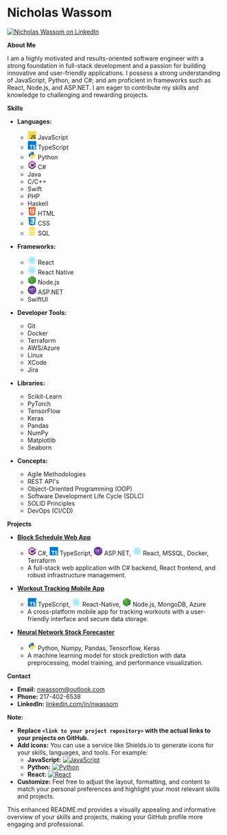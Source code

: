 # Nicholas Wassom 

[![Nicholas Wassom on LinkedIn](https://img.shields.io/badge/LinkedIn-Nicholas%20Wassom-blue?style=flat-square&logo=linkedin&logoColor=white)](https://www.linkedin.com/in/nwassom/) 

**About Me**

I am a highly motivated and results-oriented software engineer with a strong foundation in full-stack development and a passion for building innovative and user-friendly applications. I possess a strong understanding of JavaScript, Python, and C#; and am proficient in frameworks such as React, Node.js, and ASP.NET. I am eager to contribute my skills and knowledge to challenging and rewarding projects.

**Skills**

* **Languages:** 
    * <img src="https://raw.githubusercontent.com/devicons/devicon/master/icons/javascript/javascript-original.svg" alt="JavaScript" width="20" height="20"/> JavaScript 
    * <img src="https://raw.githubusercontent.com/devicons/devicon/master/icons/typescript/typescript-original.svg" alt="TypeScript" width="20" height="20"/> TypeScript 
    * <img src="https://raw.githubusercontent.com/devicons/devicon/master/icons/python/python-original.svg" alt="Python" width="20" height="20"/> Python 
    * <img src="https://raw.githubusercontent.com/devicons/devicon/master/icons/csharp/csharp-original.svg" alt="C#" width="20" height="20"/> C# 
    * Java 
    * C/C++ 
    * Swift 
    * PHP 
    * Haskell 
    * <img src="https://raw.githubusercontent.com/devicons/devicon/master/icons/html5/html5-original.svg" alt="HTML 5" width="20" height="20"/> HTML 
    * <img src="https://raw.githubusercontent.com/devicons/devicon/master/icons/css3/css3-original.svg" alt="CSS 3" width="20" height="20"/> CSS 
    * <img src="https://raw.githubusercontent.com/devicons/devicon/master/icons/sql/sql-original.svg" alt="SQL" width="20" height="20"/> SQL

* **Frameworks:** 
    * <img src="https://raw.githubusercontent.com/devicons/devicon/master/icons/react/react-original.svg" alt="React" width="20" height="20"/> React 
    * <img src="https://raw.githubusercontent.com/devicons/devicon/master/icons/react/react-original.svg" alt="React Native" width="20" height="20"/> React Native 
    * <img src="https://raw.githubusercontent.com/devicons/devicon/master/icons/nodejs/nodejs-original.svg" alt="Node.js" width="20" height="20"/> Node.js 
    * <img src="https://raw.githubusercontent.com/devicons/devicon/master/icons/dotnetcore/dotnetcore-original.svg" alt="ASP.NET" width="20" height="20"/> ASP.NET 
    * SwiftUI

* **Developer Tools:** 
    * Git 
    * Docker 
    * Terraform 
    * AWS/Azure 
    * Linux 
    * XCode 
    * Jira

* **Libraries:** 
    * Scikit-Learn 
    * PyTorch 
    * TensorFlow 
    * Keras 
    * Pandas 
    * NumPy 
    * Matplotlib 
    * Seaborn

* **Concepts:** 
    * Agile Methodologies 
    * REST API's 
    * Object-Oriented Programming (OOP) 
    * Software Development Life Cycle (SDLC) 
    * SOLID Principles 
    * DevOps (CI/CD)

**Projects**

* **[Block Schedule Web App](<link to your project repository>)** 
    * <img src="https://raw.githubusercontent.com/devicons/devicon/master/icons/csharp/csharp-original.svg" alt="C#" width="20" height="20"/> C#, <img src="https://raw.githubusercontent.com/devicons/devicon/master/icons/typescript/typescript-original.svg" alt="TypeScript" width="20" height="20"/> TypeScript, <img src="https://raw.githubusercontent.com/devicons/devicon/master/icons/dotnetcore/dotnetcore-original.svg" alt="ASP.NET" width="20" height="20"/> ASP.NET, <img src="https://raw.githubusercontent.com/devicons/devicon/master/icons/react/react-original.svg" alt="React" width="20" height="20"/> React, MSSQL, Docker, Terraform
    * A full-stack web application with C# backend, React frontend, and robust infrastructure management. 

* **[Workout Tracking Mobile App](<link to your project repository>)** 
    * <img src="https://raw.githubusercontent.com/devicons/devicon/master/icons/typescript/typescript-original.svg" alt="TypeScript" width="20" height="20"/> TypeScript, <img src="https://raw.githubusercontent.com/devicons/devicon/master/icons/react/react-original.svg" alt="React Native" width="20" height="20"/> React-Native, <img src="https://raw.githubusercontent.com/devicons/devicon/master/icons/nodejs/nodejs-original.svg" alt="Node.js" width="20" height="20"/> Node.js, MongoDB, Azure
    * A cross-platform mobile app for tracking workouts with a user-friendly interface and secure data storage.

* **[Neural Network Stock Forecaster](<link to your project repository>)** 
    * <img src="https://raw.githubusercontent.com/devicons/devicon/master/icons/python/python-original.svg" alt="Python" width="20" height="20"/> Python, Numpy, Pandas, Tensorflow, Keras
    * A machine learning model for stock prediction with data preprocessing, model training, and performance visualization.

**Contact**

* **Email:** nwassom@outlook.com
* **Phone:** 217-402-6538
* **LinkedIn:** [linkedin.com/in/nwassom](https://www.linkedin.com/in/nwassom/)

**Note:**

* **Replace `<link to your project repository>` with the actual links to your projects on GitHub.**
* **Add icons:** You can use a service like Shields.io to generate icons for your skills, languages, and tools. For example:
    * **JavaScript:** [![JavaScript](https://img.shields.io/badge/javascript-%3E%20100-brightgreen.svg)](https://www.javascript.com/)
    * **Python:** [![Python](https://img.shields.io/badge/python-3.x-blue.svg)](https://www.python.org/)
    * **React:** [![React](https://img.shields.io/badge/react-%3E%20100-61DAFB.svg)](https://reactjs.org/)
* **Customize:** Feel free to adjust the layout, formatting, and content to match your personal preferences and highlight your most relevant skills and projects.

This enhanced README.md provides a visually appealing and informative overview of your skills and projects, making your GitHub profile more engaging and professional.
<!---
nwassom/nwassom is a ✨ special ✨ repository because its `README.md` (this file) appears on your GitHub profile.
You can click the Preview link to take a look at your changes.
--->
